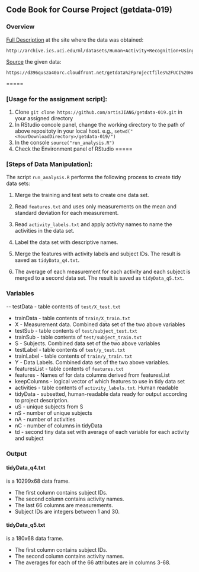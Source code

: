 ## Code Book for Course Project (getdata-019)

### Overview

[Full Description](http://archive.ics.uci.edu/ml/datasets/Human+Activity+Recognition+Using+Smartphones) at the site where the data was obtained:

	http://archive.ics.uci.edu/ml/datasets/Human+Activity+Recognition+Using+Smartphones
	
[Source](https://d396qusza40orc.cloudfront.net/getdata%2Fprojectfiles%2FUCI%20HAR%20Dataset.zip) the given data:

	https://d396qusza40orc.cloudfront.net/getdata%2Fprojectfiles%2FUCI%20HAR%20Dataset.zip 
=====

### [Usage for the assignment script]:

1. Clone `git clone https://github.com/artisJIANG/getdata-019.git` in your assigned directory
2. In RStudio concole panel, change the working directory to the path of above repositoty in your local host.
   e.g., `setwd("<YourDownloadDirectory>/getdata-019/")`
3. In the console `source("run_analysis.R")`
4. Check the Environment panel of RStudio
=====

### [Steps of Data Manipulation]:

The script `run_analysis.R` performs the following process to create tidy data sets:

1. Merge the training and test sets to create one data set.

2. Read `features.txt` and uses only measurements on the mean and standard deviation for each measurement. 

3. Read `activity_labels.txt` and apply activity names to name the activities in the data set.

4. Label the data set with descriptive names. 

5. Merge the features with activity labels and subject IDs. The result is saved as `tidyData_q4.txt`.

6. The average of each measurement for each activity and each subject is merged to a second data set. The result is saved as `tidyData_q5.txt`.

### Variables

-- testData - table contents of `test/X_test.txt`
- trainData - table contents of `train/X_train.txt`
- X - Measurement data. Combined data set of the two above variables
- testSub - table contents of `test/subject_test.txt`
- trainSub - table contents of `test/subject_train.txt`
- S - Subjects. Combined data set of the two above variables
- testLabel - table contents of `test/y_test.txt`
- trainLabel - table contents of `train/y_train.txt`
- Y - Data Labels. Combined data set of the two above variables. 
- featuresList - table contents of `features.txt`
- features - Names of for data columns derived from featuresList
- keepColumns - logical vector of which features to use in tidy data set
- activities - table contents of `activity_labels.txt`. Human readable
- tidyData - subsetted, human-readable data ready for output according to
  project description.
- uS - unique subjects from S
- nS - number of unique subjects
- nA - number of activities
- nC - number of columns in tidyData
- td - second tiny data set with average of each variable for each activity and
  subject

### Output

#### tidyData_q4.txt

is a 10299x68 data frame.

- The first column contains subject IDs.
- The second column contains activity names.
- The last 66 columns are measurements.
- Subject IDs are integers between 1 and 30.

#### tidyData_q5.txt

is a 180x68 data frame.

- The first column contains subject IDs.
- The second column contains activity names.
- The averages for each of the 66 attributes are in columns 3-68.
